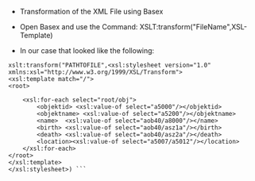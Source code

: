 * Transformation of the XML File using Basex

* Open Basex and use the Command: XSLT:transform("FileName",XSL-Template)

* In our case that looked like the following:

``` 
xslt:transform("PATHTOFILE",<xsl:stylesheet version="1.0" xmlns:xsl="http://www.w3.org/1999/XSL/Transform">
<xsl:template match="/">
<root>

    <xsl:for-each select="root/obj">
        <objektid> <xsl:value-of select="a5000"/></objektid>  
        <objektname> <xsl:value-of select="a5200"/></objektname>
        <name>  <xsl:value-of select="aob40/a8000"/></name>     
        <birth> <xsl:value-of select="aob40/asz1a"/></birth>   
        <death> <xsl:value-of select="aob40/asz2a"/></death>
        <location><xsl:value-of select="a5007/a5012"/></location>       
    </xsl:for-each>
</root>
</xsl:template>
</xsl:stylesheet>) ```
